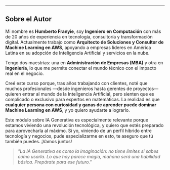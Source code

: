 <hr>

<h2>Sobre el Autor</h2>
<p>Mi nombre es <strong>Humberto Franyie</strong>, soy <strong>Ingeniero en Computación</strong> con más de 20 años de experiencia en tecnología, consultoría y transformación digital. Actualmente trabajo como <strong>Arquitecto de Soluciones y Consultor de Machine Learning en AWS</strong>, apoyando a empresas líderes en América Latina en su adopción de Inteligencia Artificial y servicios en la nube.</p>

<p>Tengo dos maestrías: una en <strong>Administración de Empresas (MBA)</strong> y otra en <strong>Ingeniería</strong>, lo que me permite conectar el mundo técnico con el impacto real en el negocio.</p>

<p>Creé este curso porque, tras años trabajando con clientes, noté que muchos profesionales —desde ingenieros hasta gerentes de proyectos— quieren entrar al mundo de la Inteligencia Artificial, pero sienten que es complicado o exclusivo para expertos en matemáticas. 
La realidad es que <strong>cualquier persona con curiosidad y ganas de aprender puede dominar Machine Learning en AWS</strong>, y yo quiero ayudarte a lograrlo.</p>

<p>Este módulo sobre IA Generativa es especialmente relevante porque estamos viviendo una revolución tecnológica, y quiero que estés preparado para aprovecharla al máximo. 
Si yo, viniendo de un perfil híbrido entre tecnología y negocios, pude especializarme en esto, te aseguro que tú también puedes. ¡Vamos juntos!</p>

<blockquote><em>"La IA Generativa es como la imaginación: no tiene límites si sabes cómo usarla. Lo que hoy parece magia, mañana será una habilidad básica. Prepárate para ese futuro."</em></blockquote>
